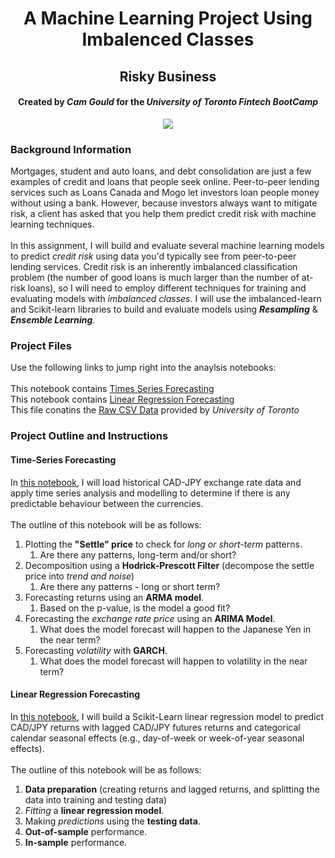 <h1 align="center">A Machine Learning Project Using Imbalenced Classes</h1>
<h2 align="center"> Risky Business </h2>
<h4 align="center"> Created by <em>Cam Gould</em> for the <em>University of Toronto Fintech BootCamp</em> </h4>

<p align="center">
  <img
    src="https://github.com/CamGould/Machine_Learning/blob/main/Supplemental/credit-risk.jpg?raw=true"
  >
</p>

### Background Information
Mortgages, student and auto loans, and debt consolidation are just a few examples of credit and loans that people seek online. Peer-to-peer lending services such as Loans Canada and Mogo let investors loan people money without using a bank. However, because investors always want to mitigate risk, a client has asked that you help them predict credit risk with machine learning techniques.
<br>
<br>
In this assignment, I will build and evaluate several machine learning models to predict *credit risk* using data you'd typically see from peer-to-peer lending services. Credit risk is an inherently imbalanced classification problem (the number of good loans is much larger than the number of at-risk loans), so I will need to employ different techniques for training and evaluating models with *imbalanced classes*. I will use the imbalanced-learn and Scikit-learn libraries to build and evaluate models using ***Resampling*** & ***Ensemble Learning***.
<br>
### Project Files
Use the following links to jump right into the anaylsis notebooks:
<br>
<br>
This notebook contains [Times Series Forecasting](https://github.com/CamGould/Time_Series_Analysis/blob/main/Coding%20Notebooks/%5B1%5DTime_Series_Forecasting.ipynb)
<br>
This notebook contains [Linear Regression Forecasting](https://github.com/CamGould/Time_Series_Analysis/blob/main/Coding%20Notebooks/%5B2%5DLinear_Regression_Forecasting.ipynb)
<br>
This file conatins the [Raw CSV Data](https://github.com/CamGould/Time_Series_Analysis/blob/main/Raw%20Data/cad_jpy.csv) provided by *University of Toronto*
<br>
### Project Outline and Instructions
#### Time-Series Forecasting
In [this notebook](https://github.com/CamGould/Time_Series_Analysis/blob/main/Coding%20Notebooks/%5B1%5DTime_Series_Forecasting.ipynb), I will load historical CAD-JPY exchange rate data and apply time series analysis and modelling to determine if there is any predictable behaviour between the currencies.
<br>
<br>
The outline of this notebook will be as follows:
<br>
1. Plotting the **"Settle" price** to check for *long or short-term* patterns.
    1. Are there any patterns, long-term and/or short?
2. Decomposition using a **Hodrick-Prescott Filter** (decompose the settle price into *trend and noise*)
    1. Are there any patterns - long or short term?
3. Forecasting returns using an **ARMA model**. 
    1. Based on the p-value, is the model a good fit?
4. Forecasting the *exchange rate price* using an **ARIMA Model**.
    1. What does the model forecast will happen to the Japanese Yen in the near term?
5. Forecasting *volatility* with **GARCH**.
    1. What does the model forecast will happen to volatility in the near term?

#### Linear Regression Forecasting

In [this notebook](https://github.com/CamGould/Time_Series_Analysis/blob/main/Coding%20Notebooks/%5B2%5DLinear_Regression_Forecasting.ipynb), I will build a Scikit-Learn linear regression model to predict CAD/JPY returns with lagged CAD/JPY futures returns and categorical calendar seasonal effects (e.g., day-of-week or week-of-year seasonal effects).
<br>
<br>
The outline of this notebook will be as follows:
<br>
1. **Data preparation** (creating returns and lagged returns, and splitting the data into training and testing data)
2. *Fitting* a **linear regression model**.
3. Making *predictions* using the **testing data**.
4. **Out-of-sample** performance.
5. **In-sample** performance.
